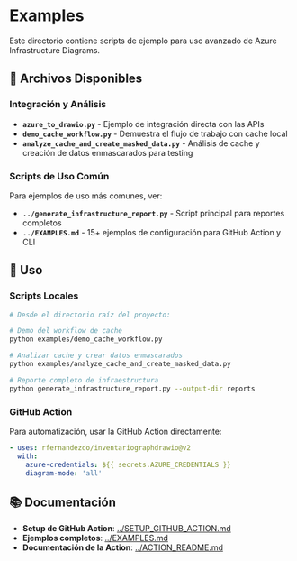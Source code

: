 # Examples

Este directorio contiene scripts de ejemplo para uso avanzado de Azure Infrastructure Diagrams.

## 📁 Archivos Disponibles

### Integración y Análisis
- **`azure_to_drawio.py`** - Ejemplo de integración directa con las APIs
- **`demo_cache_workflow.py`** - Demuestra el flujo de trabajo con cache local  
- **`analyze_cache_and_create_masked_data.py`** - Análisis de cache y creación de datos enmascarados para testing

### Scripts de Uso Común
Para ejemplos de uso más comunes, ver:
- **`../generate_infrastructure_report.py`** - Script principal para reportes completos
- **`../EXAMPLES.md`** - 15+ ejemplos de configuración para GitHub Action y CLI

## 🚀 Uso

### Scripts Locales
```bash
# Desde el directorio raíz del proyecto:

# Demo del workflow de cache
python examples/demo_cache_workflow.py

# Analizar cache y crear datos enmascarados
python examples/analyze_cache_and_create_masked_data.py

# Reporte completo de infraestructura
python generate_infrastructure_report.py --output-dir reports
```

### GitHub Action
Para automatización, usar la GitHub Action directamente:
```yaml
- uses: rfernandezdo/inventariographdrawio@v2
  with:
    azure-credentials: ${{ secrets.AZURE_CREDENTIALS }}
    diagram-mode: 'all'
```

## 📚 Documentación

- **Setup de GitHub Action**: [../SETUP_GITHUB_ACTION.md](../SETUP_GITHUB_ACTION.md)
- **Ejemplos completos**: [../EXAMPLES.md](../EXAMPLES.md)
- **Documentación de la Action**: [../ACTION_README.md](../ACTION_README.md)
